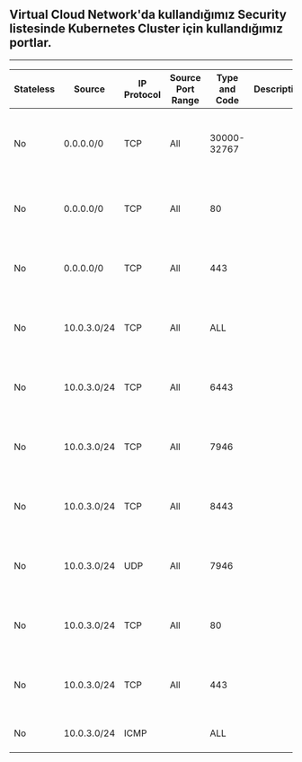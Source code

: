 ## Virtual Cloud Network'da kullandığımız Security listesinde Kubernetes Cluster için kullandığımız portlar.
---
| Stateless | Source      | IP Protocol | Source Port Range | Type and Code | Description | Actions                                             |
|-----------|-------------|-------------|-------------------|---------------|-------------|-----------------------------------------------------|
| No        | 0.0.0.0/0   | TCP         | All               | 30000-32767   |             | TCP traffic for ports: 30000-32767       |
| No        | 0.0.0.0/0 | TCP         | All               | 80            |             | TCP traffic for ports: 80                           |
| No        | 0.0.0.0/0   | TCP         | All               | 443           |             | TCP traffic for ports: 443
| No        | 10.0.3.0/24 | TCP         | All               | ALL           |             | TCP traffic for ports: All
| No        | 10.0.3.0/24 | TCP         | All              | 6443          |             | TCP traffic for ports: 6443                         |
| No        | 10.0.3.0/24 | TCP         | All               | 7946          |             | TCP traffic for ports: 7946                         |
| No        | 10.0.3.0/24 | TCP         | All               | 8443          |             | TCP traffic for ports: 8443                         |
| No        | 10.0.3.0/24 | UDP         | All               | 7946          |             | UDP traffic for ports: 7946                         |
| No        | 10.0.3.0/24 | TCP         | All               | 80            |             | TCP traffic for ports: 80                           |
| No        | 10.0.3.0/24 | TCP         | All               | 443           |             | TCP traffic for ports: 443
| No        | 10.0.3.0/24 | ICMP        |                   | ALL           |             | ICMP traffic for: All
